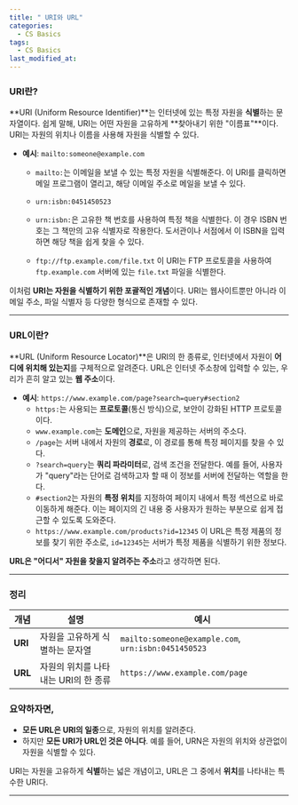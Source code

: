 ```yaml
---
title: " URI와 URL"
categories:
  - CS Basics
tags:
  - CS Basics
last_modified_at: 
---
```



### URI란?

**URI (Uniform Resource Identifier)**는 인터넷에 있는 특정 자원을 **식별**하는 문자열이다. 쉽게 말해, URI는 어떤 자원을 고유하게 **찾아내기 위한 "이름표"**이다. URI는 자원의 위치나 이름을 사용해 자원을 식별할 수 있다.

- **예시**: `mailto:someone@example.com`
  - `mailto:`는 이메일을 보낼 수 있는 특정 자원을 식별해준다. 이 URI를 클릭하면 메일 프로그램이 열리고, 해당 이메일 주소로 메일을 보낼 수 있다.  
  
  - `urn:isbn:0451450523`
  - `urn:isbn:`은 고유한 책 번호를 사용하여 특정 책을 식별한다. 이 경우 ISBN 번호는 그 책만의 고유 식별자로 작용한다. 도서관이나 서점에서 이 ISBN을 입력하면 해당 책을 쉽게 찾을 수 있다.  
   
  -  `ftp://ftp.example.com/file.txt` 
    이 URI는 FTP 프로토콜을 사용하여 `ftp.example.com` 서버에 있는 `file.txt` 파일을 식별한다.  

이처럼 **URI는 자원을 식별하기 위한 포괄적인 개념**이다. URI는 웹사이트뿐만 아니라 이메일 주소, 파일 식별자 등 다양한 형식으로 존재할 수 있다.

---

### URL이란?

**URL (Uniform Resource Locator)**은 URI의 한 종류로, 인터넷에서 자원이 **어디에 위치해 있는지**를 구체적으로 알려준다. URL은 인터넷 주소창에 입력할 수 있는, 우리가 흔히 알고 있는 **웹 주소**이다.

- **예시**: `https://www.example.com/page?search=query#section2`
  - `https:`는 사용되는 **프로토콜**(통신 방식)으로, 보안이 강화된 HTTP 프로토콜이다.
  - `www.example.com`는 **도메인**으로, 자원을 제공하는 서버의 주소다.
  - `/page`는 서버 내에서 자원의 **경로**로, 이 경로를 통해 특정 페이지를 찾을 수 있다.
  - `?search=query`는 **쿼리 파라미터**로, 검색 조건을 전달한다. 예를 들어, 사용자가 "query"라는 단어로 검색하고자 할 때 이 정보를 서버에 전달하는 역할을 한다.
  - `#section2`는 자원의 **특정 위치**를 지정하여 페이지 내에서 특정 섹션으로 바로 이동하게 해준다. 이는 페이지의 긴 내용 중 사용자가 원하는 부분으로 쉽게 접근할 수 있도록 도와준다.
  -  `https://www.example.com/products?id=12345`
     이 URL은 특정 제품의 정보를 찾기 위한 주소로, `id=12345`는 서버가 특정 제품을 식별하기 위한 정보다.  

**URL은 "어디서" 자원을 찾을지 알려주는 주소**라고 생각하면 된다.

---

### 정리

| 개념  | 설명                                       | 예시                                 |
|-------|--------------------------------------------|--------------------------------------|
| **URI** | 자원을 고유하게 식별하는 문자열            | `mailto:someone@example.com`, `urn:isbn:0451450523` |
| **URL** | 자원의 위치를 나타내는 URI의 한 종류       | `https://www.example.com/page`       |

  
### 요약하자면,  
- **모든 URL은 URI의 일종**으로, 자원의 위치를 알려준다.
- 하지만 **모든 URI가 URL인 것은 아니다**. 예를 들어, URN은 자원의 위치와 상관없이 자원을 식별할 수 있다.

URI는 자원을 고유하게 **식별**하는 넓은 개념이고, URL은 그 중에서 **위치**를 나타내는 특수한 URI다.

--- 

